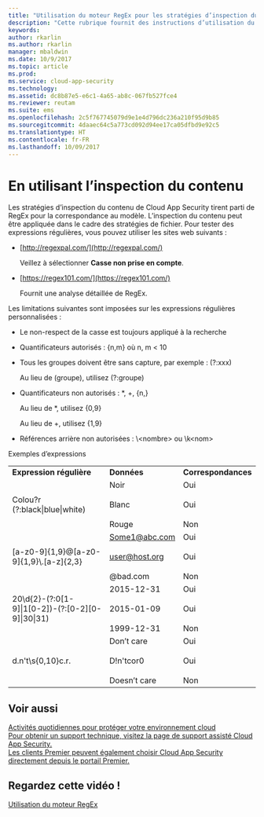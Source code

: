 ```yaml
---
title: "Utilisation du moteur RegEx pour les stratégies d’inspection du contenu | Microsoft Docs"
description: "Cette rubrique fournit des instructions d’utilisation du moteur RegEx pour la correspondance au modèle dans les stratégies Cloud App Security."
keywords: 
author: rkarlin
ms.author: rkarlin
manager: mbaldwin
ms.date: 10/9/2017
ms.topic: article
ms.prod: 
ms.service: cloud-app-security
ms.technology: 
ms.assetid: dc8b87e5-e6c1-4a65-ab8c-067fb527fce4
ms.reviewer: reutam
ms.suite: ems
ms.openlocfilehash: 2c5f767745079d9e1e4d796dc236a210f95d9b85
ms.sourcegitcommit: 4daaec64c5a773cd092d94ee17ca05dfbd9e92c5
ms.translationtype: HT
ms.contentlocale: fr-FR
ms.lasthandoff: 10/09/2017
---
```

# <a name="working-with-the-regex-engine"></a>En utilisant l’inspection du contenu
 
Les stratégies d’inspection du contenu de Cloud App Security tirent parti de RegEx pour la correspondance au modèle. L’inspection du contenu peut être appliquée dans le cadre des stratégies de fichier. Pour tester des expressions régulières, vous pouvez utiliser les sites web suivants :  
  
-   [http://regexpal.com/](http://regexpal.com/)  
  
     Veillez à sélectionner **Casse non prise en compte**.  
  
-   [https://regex101.com/](https://regex101.com/)  
  
     Fournit une analyse détaillée de RegEx.  
  
Les limitations suivantes sont imposées sur les expressions régulières personnalisées :  
  
-   Le non-respect de la casse est toujours appliqué à la recherche  
   
-   Quantificateurs autorisés : {n,m} où n, m < 10  
  
-   Tous les groupes doivent être sans capture, par exemple : (?:xxx)  
  
     Au lieu de (groupe), utilisez (?:groupe)  
  
-   Quantificateurs non autorisés : *, +, {n,}  
  
     Au lieu de *, utilisez {0,9}  
  
     Au lieu de +, utilisez {1,9}  
  
-   Références arrière non autorisées : \\<nombre\> ou \k\<nom>  
  
Exemples d’expressions  
  
||||  
|-|-|-|  
|**Expression régulière**|**Données**|**Correspondances**|  
|Colou?r (?:black&#124;blue&#124;white)|Noir<br /><br /> Blanc<br /><br /> Rouge|Oui<br /><br /> Oui<br /><br /> Non|  
|[a-z0-9]{1,9}@[a-z0-9]{1,9}\\.[a-z]{2,3}|Some1@abc.com<br /><br /> user@host.org<br /><br /> @bad.com|Oui<br /><br /> Oui<br /><br /> Non|  
|20\d{2}-(?:0[1-9]&#124;1[0-2])-(?:[0-2][0-9]&#124;30&#124;31)|2015-12-31<br /><br /> 2015-01-09<br /><br /> 1999-12-31|Oui<br /><br /> Oui<br /><br /> Non|  
|d.n't\s{0,10}c.r.|Don’t     care<br /><br /> D!n'tcor0<br /><br /> Doesn’t care|Oui<br /><br /> Oui<br /><br /> Non|  
 

## <a name="see-also"></a>Voir aussi  
[Activités quotidiennes pour protéger votre environnement cloud](daily-activities-to-protect-your-cloud-environment.md)   
[Pour obtenir un support technique, visitez la page de support assisté Cloud App Security.](http://support.microsoft.com/oas/default.aspx?prid=16031)   
[Les clients Premier peuvent également choisir Cloud App Security directement depuis le portail Premier.](https://premier.microsoft.com/)  
  

## <a name="check-out-this-video"></a>Regardez cette vidéo !
[Utilisation du moteur RegEx](https://channel9.msdn.com/Shows/Microsoft-Security/Microsoft-Cloud-App-Security-Working-with-the-Regex-Engine)    